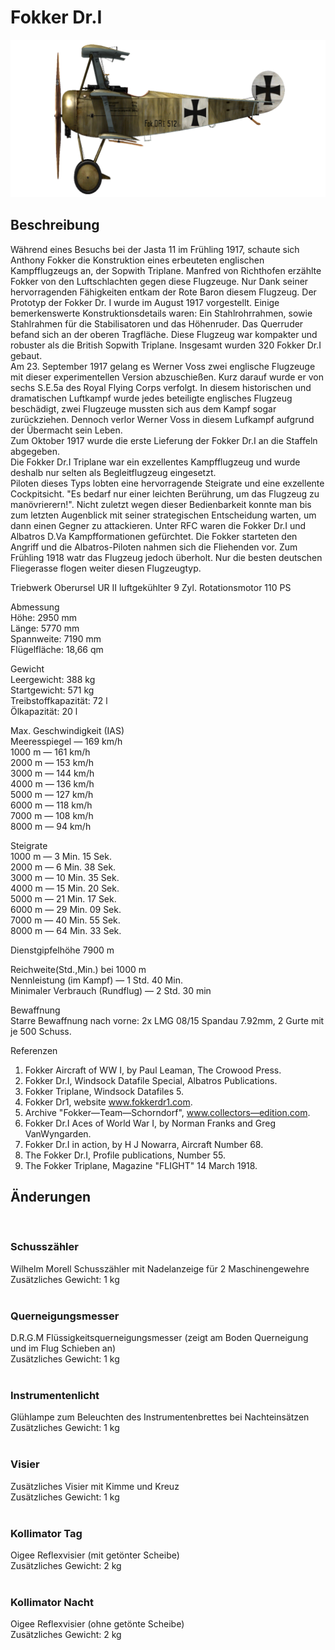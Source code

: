 # Fokker Dr.I  
  
![fokkerdr1](../images/fokkerdr1.png)  
  
## Beschreibung  
  
Während eines Besuchs bei der Jasta 11 im Frühling 1917, schaute sich Anthony Fokker die Konstruktion eines erbeuteten englischen Kampfflugzeugs an, der Sopwith Triplane. Manfred von Richthofen erzählte Fokker von den Luftschlachten gegen diese Flugzeuge. Nur Dank seiner hervorragenden Fähigkeiten entkam der Rote Baron diesem Flugzeug. Der Prototyp der Fokker Dr. I wurde im August 1917 vorgestellt. Einige bemerkenswerte Konstruktionsdetails waren: Ein Stahlrohrrahmen, sowie Stahlrahmen für die Stabilisatoren und das Höhenruder. Das Querruder befand sich an der oberen Tragfläche. Diese Flugzeug war kompakter und robuster als die British Sopwith Triplane. Insgesamt wurden 320 Fokker Dr.I gebaut.  
Am 23. September 1917 gelang es Werner Voss zwei englische Flugzeuge mit dieser experimentellen Version abzuschießen. Kurz darauf wurde er von sechs S.E.5a des Royal Flying Corps verfolgt. In diesem historischen und dramatischen Luftkampf wurde jedes beteiligte englisches Flugzeug beschädigt, zwei Flugzeuge mussten sich aus dem Kampf sogar zurückziehen. Dennoch verlor Werner Voss in diesem Lufkampf aufgrund der Übermacht sein Leben.  
Zum Oktober 1917 wurde die erste Lieferung der Fokker Dr.I an die Staffeln abgegeben.  
Die Fokker Dr.I Triplane war ein exzellentes Kampfflugzeug und wurde deshalb nur selten als Begleitflugzeug eingesetzt.  
Piloten dieses Typs lobten eine hervorragende Steigrate und eine exzellente Cockpitsicht. "Es bedarf nur einer leichten Berührung, um das Flugzeug zu manövrierern!". Nicht zuletzt wegen dieser Bedienbarkeit konnte man bis zum letzten Augenblick mit seiner strategischen Entscheidung warten, um dann einen Gegner zu attackieren. Unter RFC waren die Fokker Dr.I und Albatros D.Va Kampfformationen gefürchtet. Die Fokker starteten den Angriff und die Albatros-Piloten nahmen sich die Fliehenden vor. Zum Frühling 1918 watr das Flugzeug jedoch überholt. Nur die besten deutschen Fliegerasse flogen weiter diesen Flugzeugtyp.  
  
  
Triebwerk Oberursel UR II  luftgekühlter  9 Zyl. Rotationsmotor 110 PS  
  
Abmessung  
Höhe: 2950 mm  
Länge: 5770 mm  
Spannweite: 7190 mm  
Flügelfläche: 18,66 qm  
  
Gewicht  
Leergewicht: 388 kg  
Startgewicht: 571 kg  
Treibstoffkapazität: 72 l  
Ölkapazität: 20 l  
  
Max. Geschwindigkeit (IAS)  
Meeresspiegel — 169 km/h  
1000 m — 161 km/h  
2000 m — 153 km/h  
3000 m — 144 km/h  
4000 m — 136 km/h  
5000 m — 127 km/h  
6000 m — 118 km/h  
7000 m — 108 km/h  
8000 m — 94 km/h  
  
Steigrate  
1000 m — 3 Min. 15 Sek.  
2000 m — 6 Min. 38 Sek.  
3000 m — 10 Min. 35 Sek.  
4000 m — 15 Min. 20 Sek.  
5000 m — 21 Min. 17 Sek.  
6000 m — 29 Min. 09 Sek.  
7000 m — 40 Min. 55 Sek.  
8000 m — 64 Min. 33 Sek.  
  
Dienstgipfelhöhe 7900 m  
  
Reichweite(Std.,Min.) bei 1000 m  
Nennleistung (im Kampf)        — 1 Std. 40 Min.  
Minimaler Verbrauch (Rundflug) — 2 Std. 30 min  
  
Bewaffnung  
Starre Bewaffnung nach vorne: 2x LMG 08/15 Spandau 7.92mm, 2 Gurte mit je 500 Schuss.  
  
Referenzen  
1) Fokker Aircraft of WW I, by Paul Leaman, The Crowood Press.  
2) Fokker Dr.I, Windsock Datafile Special, Albatros Publications.  
3) Fokker Triplane, Windsock Datafiles 5.  
3) Fokker Dr1, website www.fokkerdr1.com.  
4) Archive "Fokker—Team—Schorndorf", www.collectors—edition.com.  
5) Fokker Dr.I Aces of World War I, by Norman Franks and Greg VanWyngarden.  
6) Fokker Dr.I in action, by H J Nowarra, Aircraft Number 68.  
7) The Fokker Dr.I, Profile publications, Number 55.  
8) The Fokker Triplane, Magazine "FLIGHT" 14 March 1918.  
  
## Änderungen  
  ﻿
  
### Schusszähler  
  
Wilhelm Morell Schusszähler mit Nadelanzeige für 2 Maschinengewehre  
Zusätzliches Gewicht: 1 kg  
  ﻿
  
### Querneigungsmesser  
  
D.R.G.M Flüssigkeitsquerneigungsmesser (zeigt am Boden Querneigung und im Flug Schieben an)  
Zusätzliches Gewicht: 1 kg  
  ﻿
  
### Instrumentenlicht  
  
Glühlampe zum Beleuchten des Instrumentenbrettes bei Nachteinsätzen  
Zusätzliches Gewicht: 1 kg  
  ﻿
  
### Visier  
  
Zusätzliches Visier mit Kimme und Kreuz  
Zusätzliches Gewicht: 1 kg  
  ﻿
  
### Kollimator Tag  
  
Oigee Reflexvisier (mit getönter Scheibe)  
Zusätzliches Gewicht: 2 kg  
  ﻿
  
### Kollimator Nacht  
  
Oigee Reflexvisier (ohne getönte Scheibe)  
Zusätzliches Gewicht: 2 kg  
